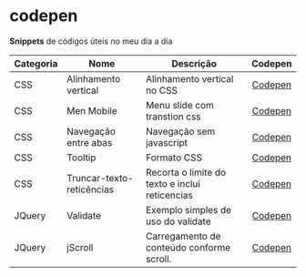 # codepen
**Snippets** de códigos úteis no meu dia a dia

| Categoria | Nome | Descrição | Codepen |
| --- | --- | --- | :---: |
| CSS | Alinhamento vertical | Alinhamento vertical no CSS | [Codepen](http://codepen.io/robertourias/pen/MaYpGY) |
| CSS | Men Mobile | Menu slide com transtion css | [Codepen](http://codepen.io/robertourias/pen/KdwWoO) |
| CSS | Navegação entre abas | Navegação sem javascript | [Codepen](http://codepen.io/robertourias/pen/BoyWxv) |
| CSS | Tooltip | Formato CSS | [Codepen](http://codepen.io/robertourias/pen/ZbYejb) |
| CSS | Truncar-texto-reticências | Recorta o limite do texto e incluí reticencias | [Codepen](http://codepen.io/robertourias/pen/bVNqKZ) |
| JQuery | Validate | Exemplo simples de uso do validate | [Codepen](http://codepen.io/robertourias/pen/vNExRd) |
| JQuery | jScroll | Carregamento de conteúdo conforme scroll. | [Codepen](http://codepen.io/robertourias/pen/pjvKoj) |

